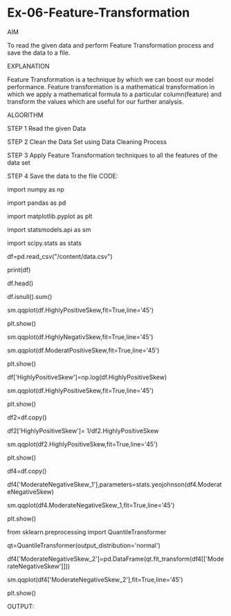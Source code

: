 # Ex-06-Feature-Transformation
AIM

To read the given data and perform Feature Transformation process and save the data to a file.

EXPLANATION

Feature Transformation is a technique by which we can boost our model performance. Feature transformation is a mathematical transformation in which we apply a mathematical formula to a particular column(feature) and transform the values which are useful for our further analysis.

ALGORITHM

STEP 1 Read the given Data

STEP 2 Clean the Data Set using Data Cleaning Process

STEP 3 Apply Feature Transformation techniques to all the features of the data set

STEP 4 Save the data to the file CODE:

import numpy as np

import pandas as pd

import matplotlib.pyplot as plt

import statsmodels.api as sm

import scipy.stats as stats

df=pd.read_csv("/content/data.csv")

print(df)

df.head()

df.isnull().sum()

sm.qqplot(df.HighlyPositiveSkew,fit=True,line='45')

plt.show()

sm.qqplot(df.HighlyNegativSkew,fit=True,line='45')

sm.qqplot(df.ModeratPositiveSkew,fit=True,line='45')

plt.show()

df['HighlyPositiveSkew']=np.log(df.HighlyPositiveSkew)

sm.qqplot(df.HighlyPositiveSkew,fit=True,line='45')

plt.show()

df2=df.copy()

df2['HighlyPositiveSkew']= 1/df2.HighlyPositiveSkew

sm.qqplot(df2.HighlyPositiveSkew,fit=True,line='45')

plt.show()

df4=df.copy()

df4['ModerateNegativeSkew_1'],parameters=stats.yeojohnson(df4.ModerateNegativeSkew)

sm.qqplot(df4.ModerateNegativeSkew_1,fit=True,line='45')

plt.show()

from sklearn.preprocessing import QuantileTransformer

qt=QuantileTransformer(output_distribution='normal')

df4['ModerateNegativeSkew_2']=pd.DataFrame(qt.fit_transform(df4[['ModerateNegativeSkew']]))

sm.qqplot(df4['ModerateNegativeSkew_2'],fit=True,line='45')

plt.show()

OUTPUT:

